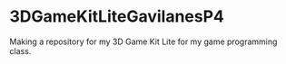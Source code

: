 # 3DGameKitLiteGavilanesP4
Making a repository for my 3D Game Kit Lite for my game programming class.
